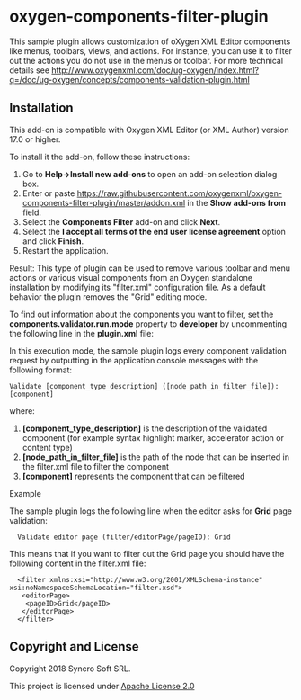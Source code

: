 # oxygen-components-filter-plugin
This sample plugin allows customization of oXygen XML Editor components like menus, toolbars, views, and actions. For instance, you can                 use it to filter out the actions you do not use in the menus or toolbar. For more technical details see http://www.oxygenxml.com/doc/ug-oxygen/index.html?q=/doc/ug-oxygen/concepts/components-validation-plugin.html

## Installation

This add-on is compatible with Oxygen XML Editor (or XML Author) version 17.0 or higher. 

To install it the add-on, follow these instructions:

1. Go to **Help->Install new add-ons** to open an add-on selection dialog box.
2. Enter or paste https://raw.githubusercontent.com/oxygenxml/oxygen-components-filter-plugin/master/addon.xml in the **Show add-ons from** field.
3. Select the **Components Filter** add-on and click **Next**.
4. Select the **I accept all terms of the end user license agreement** option and click **Finish**.
5. Restart the application.

Result: 
This type of plugin can be used to remove various toolbar and menu actions or various visual components from an Oxygen standalone installation by modifying its "filter.xml" configuration file.
As a default behavior the plugin removes the "Grid" editing mode.

To find out information about the components you want to filter, set the **components.validator.run.mode** property to **developer** by uncommenting the following line in the **plugin.xml** file: **<property name="components.validator.run.mode" value="developer"/>**

In this execution mode, the sample plugin logs every component validation request by outputting in the application console messages with the following format:

    Validate [component_type_description] ([node_path_in_filter_file]): [component]
    
where:
   1. **[component_type_description]** is the description of the validated component (for example syntax highlight marker, accelerator action or content type)
   1. **[node_path_in_filter_file]** is the path of the node that can be inserted in the filter.xml file to filter the component
   1. **[component]** represents the component that can be filtered

Example

The sample plugin logs the following line when the editor asks for **Grid** page validation:

      Validate editor page (filter/editorPage/pageID): Grid
      
This means that if you want to filter out the Grid page you should have the following content in the filter.xml file:

      <filter xmlns:xsi="http://www.w3.org/2001/XMLSchema-instance" xsi:noNamespaceSchemaLocation="filter.xsd">
       <editorPage>
        <pageID>Grid</pageID>
       </editorPage> 
      </filter> 


Copyright and License
---------------------
Copyright 2018 Syncro Soft SRL.

This project is licensed under [Apache License 2.0](https://github.com/oxygenxml/oxygen-git-plugin/blob/master/LICENSE)
